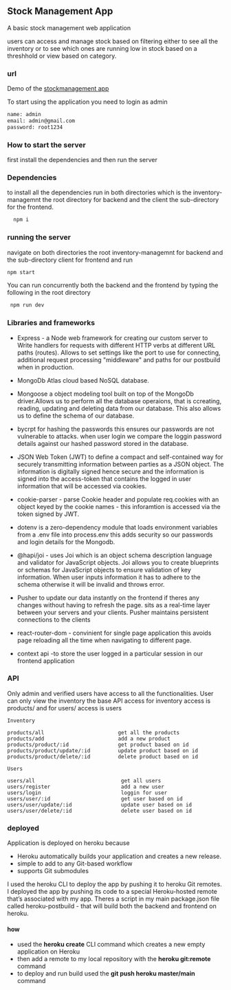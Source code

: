
## Stock Management App

A basic stock management web application  

users can access and manage stock based on  filtering either to see all the inventory
or to see which ones are running low in stock based on a threshhold or view based on category.

### url
Demo of the [stockmanagement app](https://enigmatic-headland-24414.herokuapp.com/)


To start using the application you need to login as admin

``` diff
name: admin
email: admin@gmail.com
password: root1234
```


### How to start the server 

first install the dependencies and then run the server

### Dependencies

to install all the dependencies run in both directories which is the inventory-managemnt the root directory for backend
and the client the sub-directory for the frontend.


``` diff
  npm i
 ```

### running the server 
navigate on both directories the root  inventory-managemnt for backend and  the sub-directory client for frontend and run
```diff
npm start  
```
You can run concurrently both the backend and the frontend by typing the following in the root directory

```diff
 npm run dev
 ```
### Libraries and frameworks

- Express - a Node web framework for creating our custom server to 
Write handlers for requests with different HTTP verbs at different URL paths (routes).
Allows to set settings like the port to use for connecting, additional request processing "middleware"
and paths for our postbuild when in production. 

- MongoDb Atlas cloud based  NoSQL database.

- Mongoose a object modeling tool built on top of the MongoDb driver.Allows us to perform all the database
operaions, that is ccreating, reading, updating and deleting data from our database. This also allows us to define the schema of our database. 

- bycrpt for hashing the passwords this ensures our passwords are not vulnerable to attacks.
when user login  we compare the loggin password details against our hashed password stored in the database.

- JSON Web Token (JWT) to define a compact and self-contained way for securely transmitting information between parties as a JSON object. The information is digitally signed  hence secure and the information is 
signed into the access-token that contains the logged in user information that will be accessed via cookies.

- cookie-parser - parse Cookie header and populate req.cookies with an object keyed by the cookie names - this inforamtion is accessed via the token signed by JWT.

- dotenv is a zero-dependency module that loads environment variables from a .env file into process.env this adds
security so our passwords and login details for the Mongodb.

- @hapi/joi - uses Joi which is an object schema description language and validator for JavaScript objects. Joi allows you to create blueprints or schemas for JavaScript objects to ensure validation of key information. When user inputs information it has to adhere to the schema otherwise it will be invalid and throws error. 


- Pusher to update our data instantly on the frontend if theres any changes without having to refresh the page.
 sits as a real-time layer between your servers and your clients. Pusher maintains persistent connections to the clients 

- react-router-dom - convinient for single page application this avoids page reloading 
 all the time when navigating to different page.

- context api -to store the user logged in a particular session in our frontend application 

### API

Only admin and verified users have access to all the functionalities.
User can only view the inventory 
the base API access for inventory access is products/ and for users/ access is users 

```
Inventory

products/all                        get all the products
products/add                        add a new product
products/product/:id                get product based on id
products/product/update/:id         update product based on id
products/product/delete/:id         delete product based on id

Users

users/all                            get all users
users/register                       add a new user
users/login                          loggin for user
users/user/:id                       get user based on id
users/user/update/:id                update user based on id
users/user/delete/:id                delete user based on id

```

### deployed 

Application is deployed on heroku because 

- Heroku automatically builds your application and creates a new release.
- simple to add to any Git-based workflow
- supports Git submodules

I used the heroku CLI to deploy the app by pushing it to heroku Git remotes. I deployed the app by pushing its code to a special Heroku-hosted remote that’s associated with my app.
Theres a script in my main package.json file called heroku-postbuild - that will build both the backend and frontend on heroku.

#### how 
- used the **heroku create** CLI command which creates a new empty application on Heroku
- then add a remote to my local repository with the **heroku git:remote** command
- to deploy and run build used the **git push heroku master/main** command